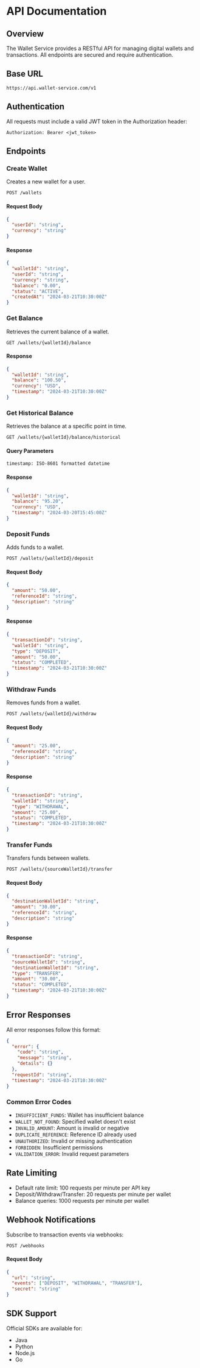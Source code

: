 # API Documentation

## Overview

The Wallet Service provides a RESTful API for managing digital wallets and transactions. All endpoints are secured and require authentication.

## Base URL

```
https://api.wallet-service.com/v1
```

## Authentication

All requests must include a valid JWT token in the Authorization header:

```
Authorization: Bearer <jwt_token>
```

## Endpoints

### Create Wallet

Creates a new wallet for a user.

```http
POST /wallets
```

#### Request Body
```json
{
  "userId": "string",
  "currency": "string"
}
```

#### Response
```json
{
  "walletId": "string",
  "userId": "string",
  "currency": "string",
  "balance": "0.00",
  "status": "ACTIVE",
  "createdAt": "2024-03-21T10:30:00Z"
}
```

### Get Balance

Retrieves the current balance of a wallet.

```http
GET /wallets/{walletId}/balance
```

#### Response
```json
{
  "walletId": "string",
  "balance": "100.50",
  "currency": "USD",
  "timestamp": "2024-03-21T10:30:00Z"
}
```

### Get Historical Balance

Retrieves the balance at a specific point in time.

```http
GET /wallets/{walletId}/balance/historical
```

#### Query Parameters
```
timestamp: ISO-8601 formatted datetime
```

#### Response
```json
{
  "walletId": "string",
  "balance": "95.20",
  "currency": "USD",
  "timestamp": "2024-03-20T15:45:00Z"
}
```

### Deposit Funds

Adds funds to a wallet.

```http
POST /wallets/{walletId}/deposit
```

#### Request Body
```json
{
  "amount": "50.00",
  "referenceId": "string",
  "description": "string"
}
```

#### Response
```json
{
  "transactionId": "string",
  "walletId": "string",
  "type": "DEPOSIT",
  "amount": "50.00",
  "status": "COMPLETED",
  "timestamp": "2024-03-21T10:30:00Z"
}
```

### Withdraw Funds

Removes funds from a wallet.

```http
POST /wallets/{walletId}/withdraw
```

#### Request Body
```json
{
  "amount": "25.00",
  "referenceId": "string",
  "description": "string"
}
```

#### Response
```json
{
  "transactionId": "string",
  "walletId": "string",
  "type": "WITHDRAWAL",
  "amount": "25.00",
  "status": "COMPLETED",
  "timestamp": "2024-03-21T10:30:00Z"
}
```

### Transfer Funds

Transfers funds between wallets.

```http
POST /wallets/{sourceWalletId}/transfer
```

#### Request Body
```json
{
  "destinationWalletId": "string",
  "amount": "30.00",
  "referenceId": "string",
  "description": "string"
}
```

#### Response
```json
{
  "transactionId": "string",
  "sourceWalletId": "string",
  "destinationWalletId": "string",
  "type": "TRANSFER",
  "amount": "30.00",
  "status": "COMPLETED",
  "timestamp": "2024-03-21T10:30:00Z"
}
```

## Error Responses

All error responses follow this format:

```json
{
  "error": {
    "code": "string",
    "message": "string",
    "details": {}
  },
  "requestId": "string",
  "timestamp": "2024-03-21T10:30:00Z"
}
```

### Common Error Codes

- `INSUFFICIENT_FUNDS`: Wallet has insufficient balance
- `WALLET_NOT_FOUND`: Specified wallet doesn't exist
- `INVALID_AMOUNT`: Amount is invalid or negative
- `DUPLICATE_REFERENCE`: Reference ID already used
- `UNAUTHORIZED`: Invalid or missing authentication
- `FORBIDDEN`: Insufficient permissions
- `VALIDATION_ERROR`: Invalid request parameters

## Rate Limiting

- Default rate limit: 100 requests per minute per API key
- Deposit/Withdraw/Transfer: 20 requests per minute per wallet
- Balance queries: 1000 requests per minute per wallet

## Webhook Notifications

Subscribe to transaction events via webhooks:

```http
POST /webhooks
```

#### Request Body
```json
{
  "url": "string",
  "events": ["DEPOSIT", "WITHDRAWAL", "TRANSFER"],
  "secret": "string"
}
```

## SDK Support

Official SDKs are available for:
- Java
- Python
- Node.js
- Go
